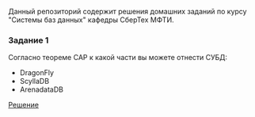 Данный репозиторий содержит решения домашних заданий по курсу "Системы баз данных" кафедры СберТех МФТИ.

### Задание 1
Согласно теореме CAP к какой части вы можете отнести СУБД:
+ DragonFly 
+ ScyllaDB
+ ArenadataDB

[Решение](https://github.com/az0t24/sbertech_db/edit/main/task1.md)
